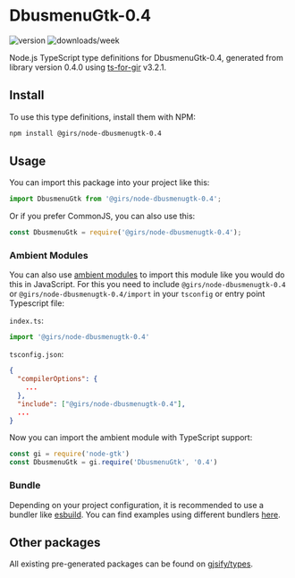 
# DbusmenuGtk-0.4

![version](https://img.shields.io/npm/v/@girs/node-dbusmenugtk-0.4)
![downloads/week](https://img.shields.io/npm/dw/@girs/node-dbusmenugtk-0.4)


Node.js TypeScript type definitions for DbusmenuGtk-0.4, generated from library version 0.4.0 using [ts-for-gir](https://github.com/gjsify/ts-for-gir) v3.2.1.


## Install

To use this type definitions, install them with NPM:
```bash
npm install @girs/node-dbusmenugtk-0.4
```

## Usage

You can import this package into your project like this:
```ts
import DbusmenuGtk from '@girs/node-dbusmenugtk-0.4';
```

Or if you prefer CommonJS, you can also use this:
```ts
const DbusmenuGtk = require('@girs/node-dbusmenugtk-0.4');
```

### Ambient Modules

You can also use [ambient modules](https://github.com/gjsify/ts-for-gir/tree/main/packages/cli#ambient-modules) to import this module like you would do this in JavaScript.
For this you need to include `@girs/node-dbusmenugtk-0.4` or `@girs/node-dbusmenugtk-0.4/import` in your `tsconfig` or entry point Typescript file:

`index.ts`:
```ts
import '@girs/node-dbusmenugtk-0.4'
```

`tsconfig.json`:
```json
{
  "compilerOptions": {
    ...
  },
  "include": ["@girs/node-dbusmenugtk-0.4"],
  ...
}
```

Now you can import the ambient module with TypeScript support: 

```ts
const gi = require('node-gtk')
const DbusmenuGtk = gi.require('DbusmenuGtk', '0.4')
```


### Bundle

Depending on your project configuration, it is recommended to use a bundler like [esbuild](https://esbuild.github.io/). You can find examples using different bundlers [here](https://github.com/gjsify/ts-for-gir/tree/main/examples).

## Other packages

All existing pre-generated packages can be found on [gjsify/types](https://github.com/gjsify/types).

